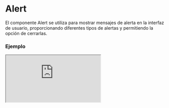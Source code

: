 # Alert

El componente Alert se utiliza para mostrar mensajes de alerta en la interfaz de usuario, proporcionando diferentes tipos de alertas y permitiendo la opción de cerrarlas.

 

### Ejemplo

<iframe minHeightIframe="30dvh" src="https://fenextjs-component-storybook.vercel.app/iframe.html?args=&id=component-alert--index&viewMode=story" />

### Importación

Para importar el componente Alert, se puede hacer desde fenextjs

```tsx copy
import { Alert } from "fenextjs";
```

### Parámetros

| Parámetro | Tipo | Requerido | Default | Descripcion |
| --------- | ---- | --------- | ------- | ----------- |
| message | string | sí |  | El mensaje que se mostrará en el contenido de la alerta. |
| type | AlertType | sí |  | El tipo de alerta a mostrar, que puede estar relacionado con el estilo visual de la misma. |
| iconClose | ReactNode | no | \<Close /\> | El icono que se mostrará para cerrar la alerta. |
| onClose | function | no |  | Función que se ejecuta cuando se cierra la alerta. |
| className | string | no | "" | Clase personalizada para el componente de alerta. |
| data | any | no |  | Datos adicionales o metadatos que se pueden agregar al componente de alerta. |

### AlertType

Dependiendo del valor de 'AlertType', el estilo de la alerta sera diferente

| AlertType | Descripción |
| --- | --- |
| OK | Mensaje de éxito. |
| ERROR | Mensaje de error. |
| NORMAL | Mensaje sin estatus específico. |
| WARNING | Mensaje de advertencia. |

### Storybook

Para ver el storybook del componente lo puede hacer con este [link](https://fenextjs-component-storybook.vercel.app/?path=/story/component-alert--index)

### Usos

- Básico

```tsx copy
<Alert message="This is an alert!" type="info" />
```

- Alerta con función de cierre

```tsx copy
<Alert message="Close this alert" type="warning" onClose={() => alert('¡Alerta cerró!')} />
```

- Alerta con icono personalizado

```tsx copy
<Alert message="Custom icon alert" type="error" iconClose={<CustomIcon />} />
```


